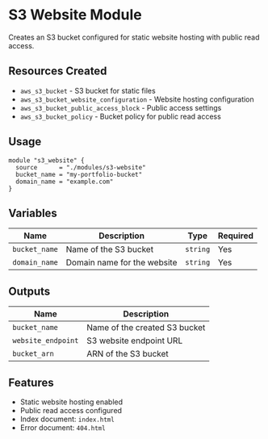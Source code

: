 # S3 Website Module

Creates an S3 bucket configured for static website hosting with public read access.

## Resources Created

- `aws_s3_bucket` - S3 bucket for static files
- `aws_s3_bucket_website_configuration` - Website hosting configuration
- `aws_s3_bucket_public_access_block` - Public access settings
- `aws_s3_bucket_policy` - Bucket policy for public read access

## Usage

```hcl
module "s3_website" {
  source      = "./modules/s3-website"
  bucket_name = "my-portfolio-bucket"
  domain_name = "example.com"
}
```

## Variables

| Name | Description | Type | Required |
|------|-------------|------|----------|
| `bucket_name` | Name of the S3 bucket | `string` | Yes |
| `domain_name` | Domain name for the website | `string` | Yes |

## Outputs

| Name | Description |
|------|-------------|
| `bucket_name` | Name of the created S3 bucket |
| `website_endpoint` | S3 website endpoint URL |
| `bucket_arn` | ARN of the S3 bucket |

## Features

- Static website hosting enabled
- Public read access configured
- Index document: `index.html`
- Error document: `404.html`